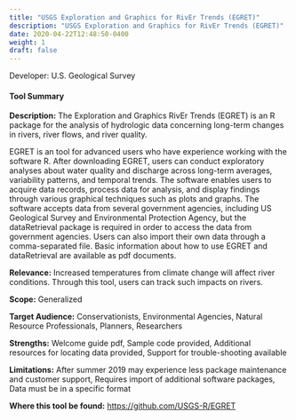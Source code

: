 ```yaml
---
title: "USGS Exploration and Graphics for RivEr Trends (EGRET)"
description: "USGS Exploration and Graphics for RivEr Trends (EGRET)"
date: 2020-04-22T12:48:50-0400
weight: 1
draft: false
---
```

Developer: U.S. Geological Survey

#### Tool Summary
**Description:** The Exploration and Graphics RivEr Trends (EGRET) is an R package for the analysis of hydrologic data concerning long-term changes in rivers, river flows, and river quality.

EGRET is an tool for advanced users who have experience working with the software R. After downloading EGRET, users can conduct exploratory analyses about water quality and discharge across long-term averages, variability patterns, and temporal trends. The software enables users to acquire data records, process data for analysis, and display findings through various graphical techniques such as plots and graphs. The software accepts data from several government agencies, including US Geological Survey and Environmental Protection Agency, but the dataRetrieval package is required in order to access the data from government agencies. Users can also import their own data through a comma-separated file. Basic information about how to use EGRET and dataRetrieval are available as pdf documents.

**Relevance:** Increased temperatures from climate change will affect river conditions. Through this tool, users can track such impacts on rivers.

**Scope:** Generalized

**Target Audience:** Conservationists, Environmental Agencies, Natural Resource Professionals, Planners, Researchers

**Strengths:** Welcome guide pdf, Sample code provided, Additional resources for locating data provided, Support for trouble-shooting available

**Limitations:** After summer 2019 may experience less package maintenance and customer support, Requires import of additional software packages, Data must be in a specific format

**Where this tool be found:** https://github.com/USGS-R/EGRET

